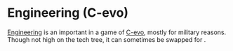 # Engineering (C-evo)

[Engineering](Engineering) is an important in a game of [C-evo](C-evo), mostly for military reasons. 
Though not high on the tech tree, it can sometimes be swapped for .